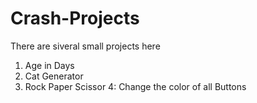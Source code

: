 # Crash-Projects
There are siveral small projects here

1. Age in Days
2. Cat Generator
3. Rock Paper Scissor
4: Change the color of all Buttons